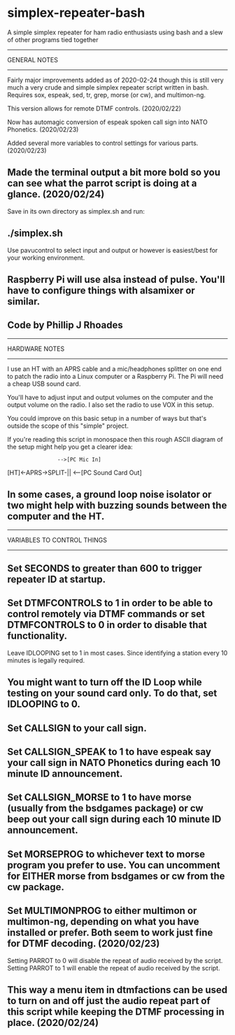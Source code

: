 # simplex-repeater-bash
A simple simplex repeater for ham radio enthusiasts using bash and a slew of other programs tied together

-------------------------------------------
 GENERAL NOTES

-------------------------------------------
 Fairly major improvements added as of
 2020-02-24 though this is still very much
 a very crude and simple simplex repeater
 script written in bash. Requires sox,
 espeak, sed, tr, grep, morse (or cw), 
 and multimon-ng.

 This version allows for remote DTMF 
 controls. (2020/02/22)

 Now has automagic conversion of
 espeak spoken call sign into NATO
 Phonetics. (2020/02/23)

 Added several more variables to control
 settings for various parts. (2020/02/23)

 Made the terminal output a bit more bold
 so you can see what the parrot script
 is doing at a glance. (2020/02/24)
-------------------------------------------
 Save in its own directory as simplex.sh
 and run:

 ./simplex.sh
-------------------------------------------
 Use pavucontrol to select input and output
 or however is easiest/best for your
 working environment.

 Raspberry Pi will use alsa instead of 
 pulse. You'll have to configure things
 with alsamixer or similar.
-------------------------------------------
 Code by Phillip J Rhoades
-------------------------------------------

-------------------------------------------
 HARDWARE NOTES

-------------------------------------------
 I use an HT with an APRS cable and a
 mic/headphones splitter on one end
 to patch the radio into a Linux computer
 or a Raspberry Pi. The Pi will need a
 cheap USB sound card.
 
 You'll have to adjust input and output
 volumes on the computer and the output
 volume on the radio. I also set the 
 radio to use VOX in this setup.

 You could improve on this basic setup
 in a number of ways but that's outside
 the scope of this "simple" project.

 If you're reading this script in monospace
 then this rough ASCII diagram of the setup
 might help you get a clearer idea:

                    -->[PC Mic In]
 [HT]<-APRS->SPLIT-||
                    <--[PC Sound Card Out]

 In some cases, a ground loop noise
 isolator or two might help with buzzing
 sounds between the computer and the HT.
-------------------------------------------

-------------------------------------------
 VARIABLES TO CONTROL THINGS

-------------------------------------------
 Set SECONDS to greater than 600 to trigger
 repeater ID at startup.
-------------------------------------------
 Set DTMFCONTROLS to 1 in order to be able
 to control remotely via DTMF commands or
 set DTMFCONTROLS to 0 in order to disable
 that functionality.
-------------------------------------------
 Leave IDLOOPING set to 1 in most cases.
 Since identifying a station every 10
 minutes is legally required.

 You might want to turn off the ID Loop
 while testing on your sound card only.
 To do that, set IDLOOPING to 0.
-------------------------------------------
 Set CALLSIGN to your call sign.
-------------------------------------------
 Set CALLSIGN_SPEAK to 1 to have espeak
 say your call sign in NATO Phonetics
 during each 10 minute ID announcement.
-------------------------------------------
 Set CALLSIGN_MORSE to 1 to have morse
 (usually from the bsdgames package)
 or cw beep out your call sign during each 
 10 minute ID announcement.
-------------------------------------------
 Set MORSEPROG to whichever text to morse
 program you prefer to use. You can
 uncomment for EITHER morse from bsdgames
 or cw from the cw package.
-------------------------------------------
 Set MULTIMONPROG to either multimon or
 multimon-ng, depending on what you have
 installed or prefer. Both seem to work
 just fine for DTMF decoding.
 (2020/02/23)
-------------------------------------------
 Setting PARROT to 0 will disable the
 repeat of audio received by the script.
 Setting PARROT to 1 will enable the
 repeat of audio received by the script.

 This way a menu item in dtmfactions
 can be used to turn on and off just the
 audio repeat part of this script while
 keeping the DTMF processing in place.
 (2020/02/24)
-------------------------------------------
